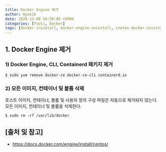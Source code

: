 ```yaml
---
title: Docker Engine 제거
author: Hyosik
date: 2020-12-08 16:50:00 +0900
categories: [Tools, Docker]
tags: [docker-ininstall, docker-engine-uninstall, cnetos-docker-uninstall, centos-docker, docker, docker-제거, 도커-제거, 도커-엔진-제거]
---
```


## 1. Docker Engine 제거

### 1) Docker Engine, CLI, Containerd 패키지 제거

```shell
$ sudo yum remove docker-ce docker-ce-cli containerd.io
```

### 2) 모든 이미지, 컨테이너 및 볼륨 삭제
호스트 이미지, 컨테이너, 볼륨 및 사용자 정의 구성 파일은 자동으로 제거되지 않는다. 모든 이미지, 컨테이너 및 볼륨을 삭제한다.

```shell
$ sudo rm -rf /var/lib/docker
```

## [출처 및 참고]
* <https://docs.docker.com/engine/install/centos/>
